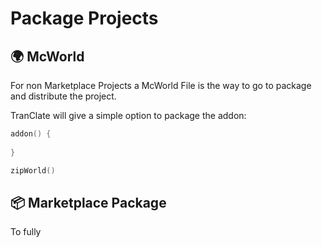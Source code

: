 # Package Projects

## &#127757; McWorld

For non Marketplace Projects a McWorld File is the way to go to package and distribute
the project.

TranClate will give a simple option to package the addon:

````kotlin
addon() {
    
}

zipWorld()
````

## &#128230; Marketplace Package

To fully 

